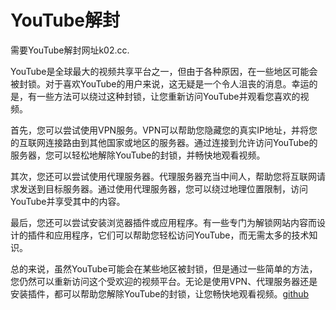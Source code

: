 # YouTube解封

需要YouTube解封网址k02.cc.

YouTube是全球最大的视频共享平台之一，但由于各种原因，在一些地区可能会被封锁。对于喜欢YouTube的用户来说，这无疑是一个令人沮丧的消息。幸运的是，有一些方法可以绕过这种封锁，让您重新访问YouTube并观看您喜欢的视频。

首先，您可以尝试使用VPN服务。VPN可以帮助您隐藏您的真实IP地址，并将您的互联网连接路由到其他国家或地区的服务器。通过连接到允许访问YouTube的服务器，您可以轻松地解除YouTube的封锁，并畅快地观看视频。

其次，您还可以尝试使用代理服务器。代理服务器充当中间人，帮助您将互联网请求发送到目标服务器。通过使用代理服务器，您可以绕过地理位置限制，访问YouTube并享受其中的内容。

最后，您还可以尝试安装浏览器插件或应用程序。有一些专门为解锁网站内容而设计的插件和应用程序，它们可以帮助您轻松访问YouTube，而无需太多的技术知识。

总的来说，虽然YouTube可能会在某些地区被封锁，但是通过一些简单的方法，您仍然可以重新访问这个受欢迎的视频平台。无论是使用VPN、代理服务器还是安装插件，都可以帮助您解除YouTube的封锁，让您畅快地观看视频。[github](https://github.com)
